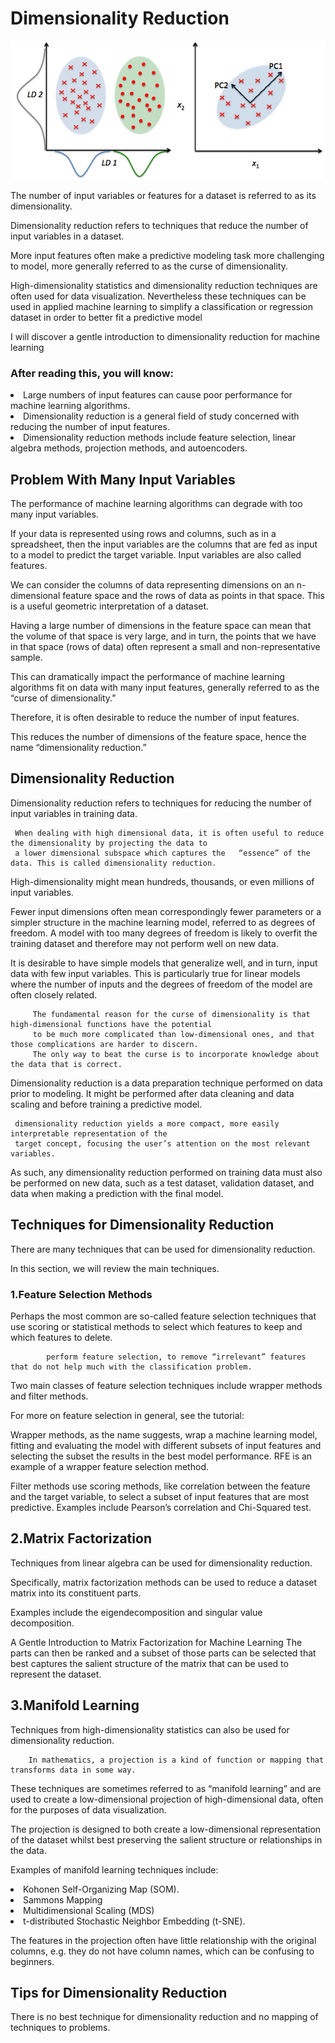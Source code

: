 # Dimensionality Reduction

![](dr.png)


The number of input variables or features for a dataset is referred to as its dimensionality.

Dimensionality reduction refers to techniques that reduce the number of input variables in a dataset.

More input features often make a predictive modeling task more challenging to model, more generally referred to as the curse of dimensionality.

High-dimensionality statistics and dimensionality reduction techniques are often used for data visualization. Nevertheless these techniques can be used in applied machine learning to simplify a classification or regression dataset in order to better fit a predictive model

I will discover a gentle introduction to dimensionality reduction for machine learning

### After reading this, you will know:

<li>Large numbers of input features can cause poor performance for machine learning algorithms.</li>
<li>Dimensionality reduction is a general field of study concerned with reducing the number of input features.</li>
<li>Dimensionality reduction methods include feature selection, linear algebra methods, projection methods, and autoencoders.</li>

## Problem With Many Input Variables

The performance of machine learning algorithms can degrade with too many input variables.

If your data is represented using rows and columns, such as in a spreadsheet, then the input variables are the columns that are fed as input to a model to predict the target variable. Input variables are also called features.

We can consider the columns of data representing dimensions on an n-dimensional feature space and the rows of data as points in that space. This is a useful geometric interpretation of a dataset.

Having a large number of dimensions in the feature space can mean that the volume of that space is very large, and in turn, the points that we have in that space (rows of data) often represent a small and non-representative sample.

This can dramatically impact the performance of machine learning algorithms fit on data with many input features, generally referred to as the “curse of dimensionality.”

Therefore, it is often desirable to reduce the number of input features.

This reduces the number of dimensions of the feature space, hence the name “dimensionality reduction.”

## Dimensionality Reduction

Dimensionality reduction refers to techniques for reducing the number of input variables in training data.

     When dealing with high dimensional data, it is often useful to reduce the dimensionality by projecting the data to 
     a lower dimensional subspace which captures the   “essence” of the data. This is called dimensionality reduction.


High-dimensionality might mean hundreds, thousands, or even millions of input variables.

Fewer input dimensions often mean correspondingly fewer parameters or a simpler structure in the machine learning model, referred to as degrees of freedom. A model with too many degrees of freedom is likely to overfit the training dataset and therefore may not perform well on new data.

It is desirable to have simple models that generalize well, and in turn, input data with few input variables. This is particularly true for linear models where the number of inputs and the degrees of freedom of the model are often closely related.

         The fundamental reason for the curse of dimensionality is that high-dimensional functions have the potential 
         to be much more complicated than low-dimensional ones, and that those complications are harder to discern. 
         The only way to beat the curse is to incorporate knowledge about the data that is correct.

Dimensionality reduction is a data preparation technique performed on data prior to modeling. It might be performed after data cleaning and data scaling and before training a predictive model.

     dimensionality reduction yields a more compact, more easily interpretable representation of the 
     target concept, focusing the user’s attention on the most relevant variables.


As such, any dimensionality reduction performed on training data must also be performed on new data, such as a test dataset, validation dataset, and data when making a prediction with the final model.

## Techniques for Dimensionality Reduction

There are many techniques that can be used for dimensionality reduction.

In this section, we will review the main techniques.

### 1.Feature Selection Methods
Perhaps the most common are so-called feature selection techniques that use scoring or statistical methods to select which features to keep and which features to delete.

            perform feature selection, to remove “irrelevant” features that do not help much with the classification problem.


Two main classes of feature selection techniques include wrapper methods and filter methods.

For more on feature selection in general, see the tutorial:

Wrapper methods, as the name suggests, wrap a machine learning model, fitting and evaluating the model with different subsets of input features and selecting the subset the results in the best model performance. RFE is an example of a wrapper feature selection method.

Filter methods use scoring methods, like correlation between the feature and the target variable, to select a subset of input features that are most predictive. Examples include Pearson’s correlation and Chi-Squared test.

## 2.Matrix Factorization
Techniques from linear algebra can be used for dimensionality reduction.

Specifically, matrix factorization methods can be used to reduce a dataset matrix into its constituent parts.

Examples include the eigendecomposition and singular value decomposition.

A Gentle Introduction to Matrix Factorization for Machine Learning
The parts can then be ranked and a subset of those parts can be selected that best captures the salient structure of the matrix that can be used to represent the dataset.

## 3.Manifold Learning

Techniques from high-dimensionality statistics can also be used for dimensionality reduction.

        In mathematics, a projection is a kind of function or mapping that transforms data in some way.


These techniques are sometimes referred to as “manifold learning” and are used to create a low-dimensional projection of high-dimensional data, often for the purposes of data visualization.

The projection is designed to both create a low-dimensional representation of the dataset whilst best preserving the salient structure or relationships in the data.

Examples of manifold learning techniques include:

<li>Kohonen Self-Organizing Map (SOM).
<li>Sammons Mapping
<li>Multidimensional Scaling (MDS)
<li>t-distributed Stochastic Neighbor Embedding (t-SNE).</li>

The features in the projection often have little relationship with the original columns, e.g. they do not have column names, which can be confusing to beginners.

## Tips for Dimensionality Reduction

There is no best technique for dimensionality reduction and no mapping of techniques to problems.


